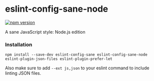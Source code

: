 # eslint-config-sane-node

[![npm version](https://badge.fury.io/js/eslint-config-sane-node.svg)](https://badge.fury.io/js/eslint-config-sane-node)

A sane JavaScript style: Node.js edition

### Installation

```
npm install --save-dev eslint-config-sane eslint-config-sane-node eslint-plugin-json-files eslint-plugin-prefer-let
```

Also make sure to add `--ext js,json` to your eslint command to include linting JSON files.
